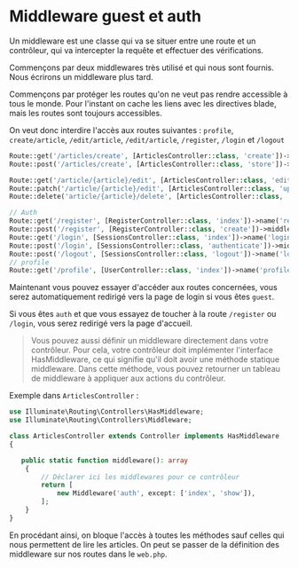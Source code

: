 # Middleware guest et auth

Un middleware est une classe qui va se situer entre une route et un contrôleur, qui va intercepter la requête et effectuer des vérifications.


Commençons par deux middlewares très utilisé et qui nous sont fournis.
Nous écrirons un middleware plus tard.
 
 Commençons par protéger les routes qu'on ne veut pas rendre accessible à tous le monde.
 Pour l'instant on cache les liens avec les directives blade, mais les routes sont toujours accessibles.
 
 On veut donc interdire l'accès aux routes suivantes :
 `profile`, `create/article`, `/edit/article`, `/edit/article`, `/register`, `/login` et `/logout` 
```php
Route::get('/articles/create', [ArticlesController::class, 'create'])->middleware('auth');
Route::post('/articles/create', [ArticlesController::class, 'store'])->middleware('auth');

Route::get('/article/{article}/edit', [ArticlesController::class, 'edit'])->middleware('auth');
Route::patch('/article/{article}/edit', [ArticlesController::class, 'update'])->middleware('auth');
Route::delete('article/{article}/delete', [ArticlesController::class, 'delete'])->middleware('auth');

// Auth
Route::get('/register', [RegisterController::class, 'index'])->name('register')->middleware('guest');
Route::post('/register', [RegisterController::class, 'create'])->middleware('guest');
Route::get('/login', [SessionsController::class, 'index'])->name('login')->middleware('guest');
Route::post('/login', [SessionsController::class, 'authenticate'])->middleware('guest');
Route::post('/logout', [SessionsController::class, 'logout'])->name('logout')->middleware('auth');
// profile
Route::get('/profile', [UserController::class, 'index'])->name('profile')->middleware('auth');
```
Maintenant vous pouvez essayer d'accéder aux routes concernées, vous serez automatiquement redirigé vers la page de login si vous êtes `guest`.

Si vous êtes `auth` et que vous essayez de toucher à la route `/register` ou `/login`, vous serez redirigé vers la page d'accueil.

> Vous pouvez aussi définir un middleware directement dans votre contrôleur. Pour cela, votre contrôleur doit implémenter l'interface HasMiddleware, ce qui signifie qu'il doit avoir une méthode statique middleware. Dans cette méthode, vous pouvez retourner un tableau de middleware à appliquer aux actions du contrôleur.

Exemple dans `ArticlesController` : 
```php
use Illuminate\Routing\Controllers\HasMiddleware; 
use Illuminate\Routing\Controllers\Middleware;

class ArticlesController extends Controller implements HasMiddleware
{

   public static function middleware(): array
    {
        // Déclarer ici les middlewares pour ce contrôleur
        return [
            new Middleware('auth', except: ['index', 'show']),
        ];
    }
}
```
En procédant ainsi, on bloque l'accès à toutes les méthodes sauf celles qui nous permettent de lire les articles. On peut se passer de la définition des middleware sur nos routes dans le `web.php`.
